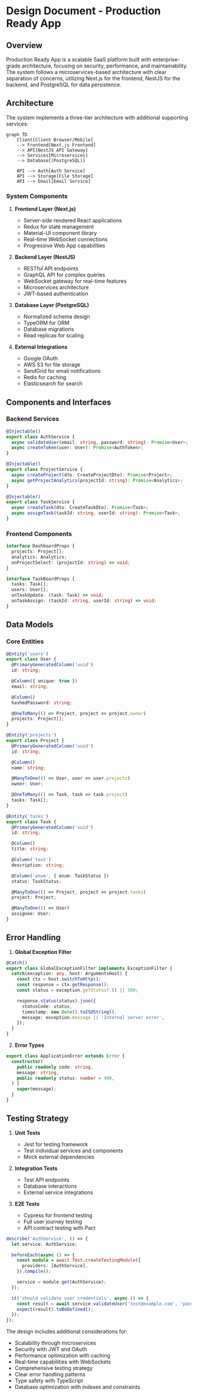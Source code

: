# Design Document - Production Ready App

## Overview

Production Ready App is a scalable SaaS platform built with enterprise-grade architecture, focusing on security, performance, and maintainability. The system follows a microservices-based architecture with clear separation of concerns, utilizing Next.js for the frontend, NestJS for the backend, and PostgreSQL for data persistence.

## Architecture

The system implements a three-tier architecture with additional supporting services:

```mermaid
graph TD
    Client[Client Browser/Mobile]
    --> Frontend[Next.js Frontend]
    --> API[NestJS API Gateway]
    --> Services[Microservices]
    --> Database[(PostgreSQL)]
    
    API --> Auth[Auth Service]
    API --> Storage[File Storage]
    API --> Email[Email Service]
```

### System Components

1. **Frontend Layer (Next.js)**
   - Server-side rendered React applications
   - Redux for state management
   - Material-UI component library
   - Real-time WebSocket connections
   - Progressive Web App capabilities

2. **Backend Layer (NestJS)**
   - RESTful API endpoints
   - GraphQL API for complex queries
   - WebSocket gateway for real-time features
   - Microservices architecture
   - JWT-based authentication

3. **Database Layer (PostgreSQL)**
   - Normalized schema design
   - TypeORM for ORM
   - Database migrations
   - Read replicas for scaling

4. **External Integrations**
   - Google OAuth
   - AWS S3 for file storage
   - SendGrid for email notifications
   - Redis for caching
   - Elasticsearch for search

## Components and Interfaces

### Backend Services

```typescript
@Injectable()
export class AuthService {
  async validateUser(email: string, password: string): Promise<User>;
  async createToken(user: User): Promise<AuthToken>;
}

@Injectable()
export class ProjectService {
  async createProject(dto: CreateProjectDto): Promise<Project>;
  async getProjectAnalytics(projectId: string): Promise<Analytics>;
}

@Injectable()
export class TaskService {
  async createTask(dto: CreateTaskDto): Promise<Task>;
  async assignTask(taskId: string, userId: string): Promise<Task>;
}
```

### Frontend Components

```typescript
interface DashboardProps {
  projects: Project[];
  analytics: Analytics;
  onProjectSelect: (projectId: string) => void;
}

interface TaskBoardProps {
  tasks: Task[];
  users: User[];
  onTaskUpdate: (task: Task) => void;
  onTaskAssign: (taskId: string, userId: string) => void;
}
```

## Data Models

### Core Entities

```typescript
@Entity('users')
export class User {
  @PrimaryGeneratedColumn('uuid')
  id: string;

  @Column({ unique: true })
  email: string;

  @Column()
  hashedPassword: string;

  @OneToMany(() => Project, project => project.owner)
  projects: Project[];
}

@Entity('projects')
export class Project {
  @PrimaryGeneratedColumn('uuid')
  id: string;

  @Column()
  name: string;

  @ManyToOne(() => User, user => user.projects)
  owner: User;

  @OneToMany(() => Task, task => task.project)
  tasks: Task[];
}

@Entity('tasks')
export class Task {
  @PrimaryGeneratedColumn('uuid')
  id: string;

  @Column()
  title: string;

  @Column('text')
  description: string;

  @Column('enum', { enum: TaskStatus })
  status: TaskStatus;

  @ManyToOne(() => Project, project => project.tasks)
  project: Project;

  @ManyToOne(() => User)
  assignee: User;
}
```

## Error Handling

1. **Global Exception Filter**
```typescript
@Catch()
export class GlobalExceptionFilter implements ExceptionFilter {
  catch(exception: any, host: ArgumentsHost) {
    const ctx = host.switchToHttp();
    const response = ctx.getResponse();
    const status = exception.getStatus?.() || 500;

    response.status(status).json({
      statusCode: status,
      timestamp: new Date().toISOString(),
      message: exception.message || 'Internal server error',
    });
  }
}
```

2. **Error Types**
```typescript
export class ApplicationError extends Error {
  constructor(
    public readonly code: string,
    message: string,
    public readonly status: number = 400,
  ) {
    super(message);
  }
}
```

## Testing Strategy

1. **Unit Tests**
   - Jest for testing framework
   - Test individual services and components
   - Mock external dependencies

2. **Integration Tests**
   - Test API endpoints
   - Database interactions
   - External service integrations

3. **E2E Tests**
   - Cypress for frontend testing
   - Full user journey testing
   - API contract testing with Pact

```typescript
describe('AuthService', () => {
  let service: AuthService;

  beforeEach(async () => {
    const module = await Test.createTestingModule({
      providers: [AuthService],
    }).compile();

    service = module.get(AuthService);
  });

  it('should validate user credentials', async () => {
    const result = await service.validateUser('test@example.com', 'password');
    expect(result).toBeDefined();
  });
});
```

The design includes additional considerations for:
- Scalability through microservices
- Security with JWT and OAuth
- Performance optimization with caching
- Real-time capabilities with WebSockets
- Comprehensive testing strategy
- Clear error handling patterns
- Type safety with TypeScript
- Database optimization with indexes and constraints